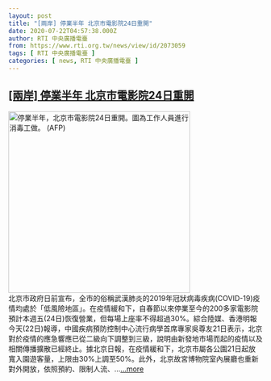 ```yaml
---
layout: post
title: "[兩岸] 停業半年 北京市電影院24日重開"
date: 2020-07-22T04:57:38.000Z
author: RTI 中央廣播電臺
from: https://www.rti.org.tw/news/view/id/2073059
tags: [ RTI 中央廣播電臺 ]
categories: [ news, RTI 中央廣播電臺 ]
---
```

<!--1595393858000-->
[[兩岸] 停業半年 北京市電影院24日重開](https://www.rti.org.tw/news/view/id/2073059)
------

<div>
<img src="https://static.rti.org.tw/assets/thumbnails/2020/07/22/4fbe651a88224270b6801d66a0172b65.jpg" width="360" alt="停業半年，北京市電影院24日重開。圖為工作人員進行消毒工做。 (AFP)" title="停業半年，北京市電影院24日重開。圖為工作人員進行消毒工做。 (AFP)"><br>北京市政府日前宣布，全市的俗稱武漢肺炎的2019年冠狀病毒疾病(COVID-19)疫情均處於「低風險地區」。在疫情緩和下，自春節以來停業至今的200多家電影院預計本週五(24日)恢復營業，但每場上座率不得超過30%。綜合陸媒、香港明報今天(22日)報導，中國疾病預防控制中心流行病學首席專家吳尊友21日表示，北京對於疫情的應急響應已從二級向下調整到三級，說明由新發地市場而起的疫情以及相關傳播擴散已經終止。據北京日報，在疫情緩和下，北京市屬各公園21日起放寬入園遊客量，上限由30%上調至50%。此外，北京故宮博物院室內展廳也重新對外開放，依照預約、限制人流、...<a target="_blank" href="https://www.rti.org.tw/news/view/id/2073059">...more</a>
</div>
